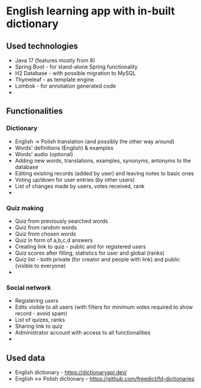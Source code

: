 # English learning app with in-built dictionary

## Used technologies

- Java 17 (features mostly from 8)
- Spring Boot - for stand-alone Spring functionality
- H2 Database - with possible migration to MySQL
- Thymeleaf - as template engine
- Lombok - for annotation generated code
-

## Functionalities

### Dictionary
- English -> Polish translation (and possibly the other way around)
- Words' definitions (English) & examples
- Words' audio (optional) 
- Adding new words, translations, examples, synonyms, antonyms to the database
- Editing existing records (added by user) and leaving notes to basic ones
- Voting up/down for user entries (by other users)
- List of changes made by users, votes received, rank
-

### Quiz making
- Quiz from previously searched words
- Quiz from random words
- Quiz from chosen words
- Quiz in form of a,b,c,d answers
- Creating link to quiz - public and for registered users
- Quiz scores after filling, statistics for user and global (ranks)
- Quiz list - both private (for creator and people with link) and public (visible to everyone)
-

### Social network
- Registering users
- Edits visible to all users (with filters for minimum votes required to show record - avoid spam)
- List of quizes, ranks
- Sharing link to quiz
- Administrator account with access to all functionalities
-

## Used data

- English dictionary - https://dictionaryapi.dev/
- English <-> Polish dictionary - https://github.com/freedict/fd-dictionaries
